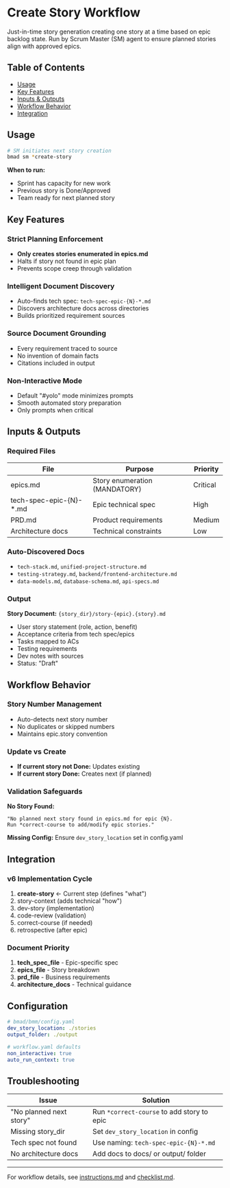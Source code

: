 # Create Story Workflow

Just-in-time story generation creating one story at a time based on epic backlog state. Run by Scrum Master (SM) agent to ensure planned stories align with approved epics.

## Table of Contents

- [Usage](#usage)
- [Key Features](#key-features)
- [Inputs & Outputs](#inputs--outputs)
- [Workflow Behavior](#workflow-behavior)
- [Integration](#integration)

## Usage

```bash
# SM initiates next story creation
bmad sm *create-story
```

**When to run:**

- Sprint has capacity for new work
- Previous story is Done/Approved
- Team ready for next planned story

## Key Features

### Strict Planning Enforcement

- **Only creates stories enumerated in epics.md**
- Halts if story not found in epic plan
- Prevents scope creep through validation

### Intelligent Document Discovery

- Auto-finds tech spec: `tech-spec-epic-{N}-*.md`
- Discovers architecture docs across directories
- Builds prioritized requirement sources

### Source Document Grounding

- Every requirement traced to source
- No invention of domain facts
- Citations included in output

### Non-Interactive Mode

- Default "#yolo" mode minimizes prompts
- Smooth automated story preparation
- Only prompts when critical

## Inputs & Outputs

### Required Files

| File                     | Purpose                       | Priority |
| ------------------------ | ----------------------------- | -------- |
| epics.md                 | Story enumeration (MANDATORY) | Critical |
| tech-spec-epic-{N}-\*.md | Epic technical spec           | High     |
| PRD.md                   | Product requirements          | Medium   |
| Architecture docs        | Technical constraints         | Low      |

### Auto-Discovered Docs

- `tech-stack.md`, `unified-project-structure.md`
- `testing-strategy.md`, `backend/frontend-architecture.md`
- `data-models.md`, `database-schema.md`, `api-specs.md`

### Output

**Story Document:** `{story_dir}/story-{epic}.{story}.md`

- User story statement (role, action, benefit)
- Acceptance criteria from tech spec/epics
- Tasks mapped to ACs
- Testing requirements
- Dev notes with sources
- Status: "Draft"

## Workflow Behavior

### Story Number Management

- Auto-detects next story number
- No duplicates or skipped numbers
- Maintains epic.story convention

### Update vs Create

- **If current story not Done:** Updates existing
- **If current story Done:** Creates next (if planned)

### Validation Safeguards

**No Story Found:**

```
"No planned next story found in epics.md for epic {N}.
Run *correct-course to add/modify epic stories."
```

**Missing Config:**
Ensure `dev_story_location` set in config.yaml

## Integration

### v6 Implementation Cycle

1. **create-story** ← Current step (defines "what")
2. story-context (adds technical "how")
3. dev-story (implementation)
4. code-review (validation)
5. correct-course (if needed)
6. retrospective (after epic)

### Document Priority

1. **tech_spec_file** - Epic-specific spec
2. **epics_file** - Story breakdown
3. **prd_file** - Business requirements
4. **architecture_docs** - Technical guidance

## Configuration

```yaml
# bmad/bmm/config.yaml
dev_story_location: ./stories
output_folder: ./output

# workflow.yaml defaults
non_interactive: true
auto_run_context: true
```

## Troubleshooting

| Issue                   | Solution                                   |
| ----------------------- | ------------------------------------------ |
| "No planned next story" | Run `*correct-course` to add story to epic |
| Missing story_dir       | Set `dev_story_location` in config         |
| Tech spec not found     | Use naming: `tech-spec-epic-{N}-*.md`      |
| No architecture docs    | Add docs to docs/ or output/ folder        |

---

For workflow details, see [instructions.md](./instructions.md) and [checklist.md](./checklist.md).
